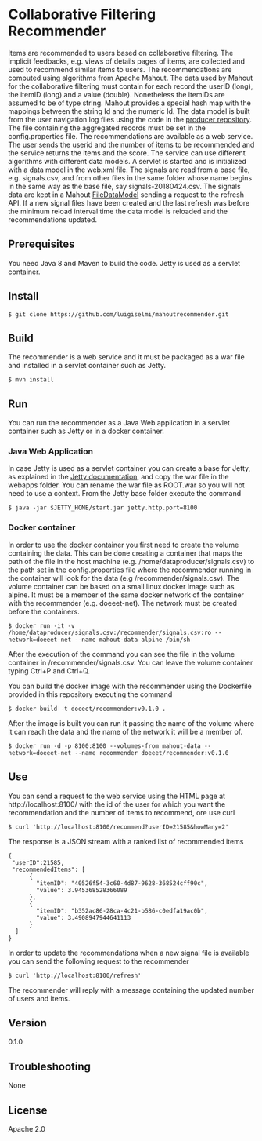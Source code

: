 Collaborative Filtering Recommender
===================================
Items are recommended to users based on collaborative filtering. The implicit feedbacks, e.g. views of details pages of items, 
are collected and used to recommend similar items to users. The recommendations are computed using algorithms from Apache Mahout. 
The data used by Mahout for the collaborative filtering must contain for each record the userID (long), the itemID (long) and a 
value (double). Nonetheless the itemIDs are assumed to be of type string. Mahout provides a special hash map with the mappings 
between the string Id and the numeric Id. The data model is built from the user navigation log files using the code in the 
[producer repository](https://github.com/luigiselmi/mahoutdataproducer). The file containing the aggregated records must be set 
in the config.properties file. The recommendations are available as a web service. The user sends the userid and the number of 
items to be recommended and the service returns the items and the score. The service can use different algorithms with different 
data models. A servlet is started and is initialized with a data model in the web.xml file. The signals are read from a base file, 
e.g. signals.csv, and from other files in the same folder whose name begins in the same way as the base file, say signals-20180424.csv. 
The signals data are kept in a Mahout [FileDataModel](https://mahout.apache.org/docs/0.13.0/api/docs/mahout-mr/org/apache/mahout/cf/taste/impl/model/file/FileDataModel.html) sending a request to the refresh API.
If a new signal files have been created and the last refresh was before the minimum reload interval time the data model is reloaded 
and the recommendations updated.

## Prerequisites 
You need Java 8 and Maven to build the code. Jetty is used as a servlet container.

## Install
    
    $ git clone https://github.com/luigiselmi/mahoutrecommender.git

## Build
The recommender is a web service and it must be packaged as a war file and installed in a servlet container such as Jetty.
    
    $ mvn install

## Run
You can run the recommender as a Java Web application in a servlet container such as Jetty or in a docker container.

### Java Web Application
In case Jetty is used as a servlet container you can create a base for Jetty, as explained in the [Jetty documentation](https://www.eclipse.org/jetty/documentation/current/quickstart-running-jetty.html), and copy the war file in the webapps folder. You can rename the war file as ROOT.war so you will not need to use a context. From the Jetty base folder execute the command

    $ java -jar $JETTY_HOME/start.jar jetty.http.port=8100

### Docker container
In order to use the docker container you first need to create the volume containing the data. This can be done creating a container that maps the path of the file in the host machine (e.g. /home/dataproducer/signals.csv) to the path set in the config.properties file where the recommender running in the container will look for the data (e.g /recommender/signals.csv). The volume container can be based on a small linux docker image such as alpine. It must be a member of the same docker network of the container with the recommender (e.g. doeeet-net). The network must be created before the containers. 

    $ docker run -it -v /home/dataproducer/signals.csv:/recommender/signals.csv:ro --network=doeeet-net --name mahout-data alpine /bin/sh 

After the execution of the command you can see the file in the volume container in /recommender/signals.csv. You can leave the volume container typing Ctrl+P and Ctrl+Q. 

You can build the docker image with the recommender using the Dockerfile provided in this repository executing the command

    $ docker build -t doeeet/recommender:v0.1.0 .

After the image is built you can run it passing the name of the volume where it can reach the data and the name of the network it will be a member of.

    $ docker run -d -p 8100:8100 --volumes-from mahout-data --network=doeeet-net --name recommender doeeet/recommender:v0.1.0

## Use
You can send a request to the web service using the HTML page at http://localhost:8100/ with the id of the user for which you want the recommendation and the number of items to recommend, ore use curl

    $ curl 'http://localhost:8100/recommend?userID=21585&howMany=2'
    
The response is a JSON stream with a ranked list of recommended items 

    {
     "userID":21585,
     "recommendedItems": [
	      {
	        "itemID": "40526f54-3c60-4d87-9628-368524cff90c",
	        "value": 3.945368528366089
	      },
	      {
	        "itemID": "b352ac86-28ca-4c21-b586-c0edfa19ac0b",
	        "value": 3.4908947944641113
	      }
      ]
    }
    
In order to update the recommendations when a new signal file is available you can send the following request to the recommender

    $ curl 'http://localhost:8100/refresh'

The recommender will reply with a message containing the updated number of users and items.
 
## Version
0.1.0

## Troubleshooting
None

## License
Apache 2.0
